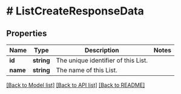 # # ListCreateResponseData

## Properties

Name | Type | Description | Notes
------------ | ------------- | ------------- | -------------
**id** | **string** | The unique identifier of this List. |
**name** | **string** | The name of this List. |

[[Back to Model list]](../../README.md#models) [[Back to API list]](../../README.md#endpoints) [[Back to README]](../../README.md)

